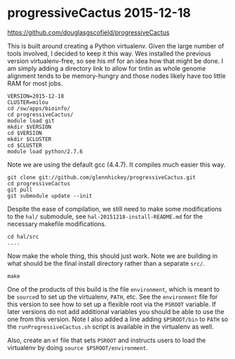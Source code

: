 progressiveCactus 2015-12-18
============================

<https://github.com/douglasgscofield/progressiveCactus>

This is built around creating a Python virtualenv.  Given the large number of
tools involved, I decided to keep it this way.  Wes installed the previous
version virtualenv-free, so see his mf for an idea how that might be done.  I
am simply adding a directory link to allow for tintin as whole genome alignment
tends to be memory-hungry and those nodes likely have too little RAM for most
jobs.

    VERSION=2015-12-18
    CLUSTER=milou
    cd /sw/apps/bioinfo/
    cd progressiveCactus/
    module load git
    mkdir $VERSION
    cd $VERSION
    mkdir $CLUSTER
    cd $CLUSTER
    module load python/2.7.6

Note we are using the default gcc (4.4.7).  It compiles much easier this way.

    git clone git://github.com/glennhickey/progressiveCactus.git
    cd progressiveCactus
    git pull
    git submodule update --init

Despite the ease of compilation, we still need to make some modifications to
the `hal/` submodule, see `hal-20151218-install-README.md` for the necessary
makefile modifications.

    cd hal/src
    ....

Now make the whole thing, this should just work.  Note we are building in what
should be the final install directory rather than a separate `src/`.

    make

One of the products of this build is the file `environment`, which is meant to
be `source`d to set up the virtualenv, `PATH`, etc.  See the `environment` file
for this version to see how to set up a flexible root via the `PSROOT`
variable.  If later versions do not add additional variables you should be able
to use the one from this version.  Note I also added a line adding `$PSROOT/bin`
to `PATH` so the `runProgressiveCactus.sh` script is available in the virtualenv
as well.

Also, create an `mf` file that sets `PSROOT` and instructs users to load the
virtualenv by doing `source $PSROOT/environment`.

